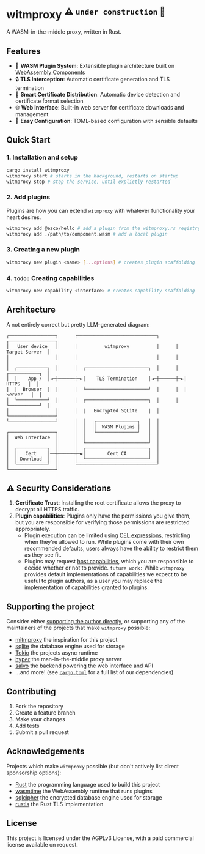 # witmproxy <sup>⚠️ `under construction` 👷</sup>

A WASM-in-the-middle proxy, written in Rust.

## Features

- 🧩 **WASM Plugin System**: Extensible plugin architecture built on [WebAssembly Components](https://component-model.bytecodealliance.org/)
- 🔒 **TLS Interception**: Automatic certificate generation and TLS termination
- 📱 **Smart Certificate Distribution**: Automatic device detection and certificate format selection
- 🌐 **Web Interface**: Built-in web server for certificate downloads and management
- 🔧 **Easy Configuration**: TOML-based configuration with sensible defaults

## Quick Start

### 1. Installation and setup

```sh
cargo install witmproxy
witmproxy start # starts in the background, restarts on startup
witmproxy stop # stop the service, until explictly restarted
```

### 2. Add plugins

Plugins are how you can extend `witmproxy` with whatever functionality your heart desires.

```sh
witmproxy add @ezco/hello # add a plugin from the witmproxy.rs registry
witmproxy add ./path/to/component.wasm # add a local plugin
```

### 3. Creating a new plugin

```sh
witmproxy new plugin <name> [...options] # creates plugin scaffolding
```

### 4. `todo:` Creating capabilities

```sh
witmproxy new capability <interface> # creates capability scaffolding
```

###

## Architecture

A not entirely correct but pretty LLM-generated diagram:

```
┌─────────────────┐      ┌─────────────────────────────┐      ┌─────────────────┐
│   User device   │      │          witmproxy          │      │  Target Server  │
│                 │      │                             │      │                 │
│  ┌───────────┐  │      │  ┌───────────────────────┐  │      │  ┌───────────┐  │
│  │    App /  │◄─┼──────┼─►│    TLS Termination    │◄─┼──────┼─►│   HTTPS   │  │
|  |  Browser  |  |      │  └───────────────────────┘  │      │  │  Server   │  │
│  └───────────┘  │      │  ┌───────────────────────┐  │      │  └───────────┘  │
│                 │      │  |   Encrypted SQLite    |  │      └─────────────────┘
└─────────────────┘      │  │   ┌───────────────┐   │  │      
                         │  │   │  WASM Plugins │   │  │
┌─────────────────┐      │  │   └───────────────┘   │  │
│  Web Interface  │      │  │                       │  │
│                 │      │  └───────────────────────┘  │
│  ┌───────────┐  │      │  ┌───────────────────────┐  │
│  │   Cert    │──┼──────┼─►│        Cert CA        │  │
│  │ Download  │  │      │  └───────────────────────┘  │
│  └───────────┘  │      └─────────────────────────────┘
└─────────────────┘
```

## ⚠️ Security Considerations

1. **Certificate Trust**: Installing the root certificate allows the proxy to decrypt all HTTPS traffic.
2. **Plugin capabilities**: Plugins only have the permissions you give them, but you are responsible for verifying those permissions are restricted appropriately.
    * Plugin execution can be limited using [CEL expressions](#todo), restricting when they're allowed to run. While plugins come with their own recommended defaults, users always have the ability to restrict them as they see fit.
    * Plugins may request [host capabilities](#todo), which you are responsible to decide whether or not to provide. `future work:` While `witmproxy` provides default implementations of capabilities we expect to be useful to plugin authors, as a user you may replace the implementation of capabilities granted to plugins.

## Supporting the project

Consider either [supporting the author directly](#todo), or supporting any of the maintainers of the projects that make `witmproxy` possible:
- [mitmproxy](https://github.com/sponsors/mhils) the inspiration for this project
- [sqlite](https://sqlite.org/consortium.html) the database engine used for storage
- [Tokio](https://github.com/sponsors/tokio-rs) the projects async runtime
- [hyper](https://github.com/sponsors/seanmonstar) the man-in-the-middle proxy server
- [salvo](https://salvo.rs/donate/index.html) the backend powering the web interface and API
- ...and more! (see [`cargo.toml`](./Cargo.toml) for a full list of our dependencies)

## Contributing

1. Fork the repository
2. Create a feature branch
3. Make your changes
4. Add tests
5. Submit a pull request

## Acknowledgements

Projects which make `witmproxy` possible (but don't actively list direct sponsorship options):
- [Rust](https://rust-lang.org/) the programming language used to build this project
- [wasmtime](https://wasmtime.dev) the WebAssembly runtime that runs plugins
- [sqlcipher](https://www.zetetic.net/sqlcipher/) the encrypted database engine used for storage
- [rustls](https://github.com/rustls/rustls) the Rust TLS implementation

## License

This project is licensed under the AGPLv3 License, with a paid commercial license available on request.